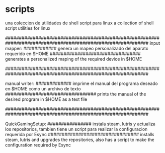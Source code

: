 # scripts
una coleccion de utilidades de shell script para linux
a collection of shell script utilities for linux

############################################################################################################
input mapper:
############
  genera un mapeo personalizado del aparato requerido en $HOME
  #################################
  generates a personalized maping of the required device in $HOME

############################################################################################################

manual writer:
#############
  imprime el manual del programa deseado en $HOME como un archivo de texto
  #################################
  prints the manual of the desired program in $HOME as a text file

############################################################################################################

QuickGamingSetup:
################
  instala steam, lutris y actualiza los repositorios, tambien tiene un script para realizar la configuracion requerida por Esync
  #################################
   installs steam, lutris and upgrades the repositories, also has a script to make the configuration required by Esync
